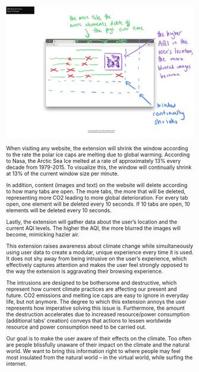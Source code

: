 ![Visual](./projectbprototype.jpg)

When visiting any website, the extension will shrink the window according to the rate the polar ice caps are melting due to global warming. According to Nasa, the Arctic Sea Ice melted at a rate of approximately 13% every decade from 1979-2015. To visualize this, the window will continually shrink at 13% of the current window size per minute.

In addition, content (images and text) on the website will delete according to how many tabs are open. The more tabs, the more that will be deleted, representing more CO2 leading to more global deterioration. For every tab open, one element will be deleted every 10 seconds. If 10 tabs are open, 10 elements will be deleted every 10 seconds.

Lastly, the extension will gather data about the user’s location and the current AQI levels. The higher the AQI, the more blurred the images will become, mimicking hazier air.

This extension raises awareness about climate change while simultaneously using user data to create a modular, unique experience every time it is used. It does not shy away from being intrusive on the user’s experience, which effectively captures attention and makes the user feel strongly opposed to the way the extension is aggravating their browsing experience.

The intrusions are designed to be bothersome and destructive, which represent how current climate practices are affecting our present and future. CO2 emissions and melting ice caps are easy to ignore in everyday life, but not anymore. The degree to which this extension annoys the user represents how imperative solving this issue is. Furthermore, the amount the destruction accelerates due to increased resource/power consumption (additional tabs’ creation) conveys that actions to lessen worldwide resource and power consumption need to be carried out.

Our goal is to make the user aware of their effects on the climate. Too often are people blissfully unaware of their impact on the climate and the natural world. We want to bring this information right to where people may feel most insulated from the natural world – in the virtual world, while surfing the internet.
